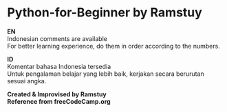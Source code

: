 # Python-for-Beginner by Ramstuy

**EN**<br>
Indonesian comments are available<br>
For better learning experience, do them in order according to the numbers.

**ID**<br>
Komentar bahasa Indonesia tersedia<br>
Untuk pengalaman belajar yang lebih baik, kerjakan secara berurutan sesuai angka.

**Created & Improvised by Ramstuy**<br>
**Reference from freeCodeCamp.org**
